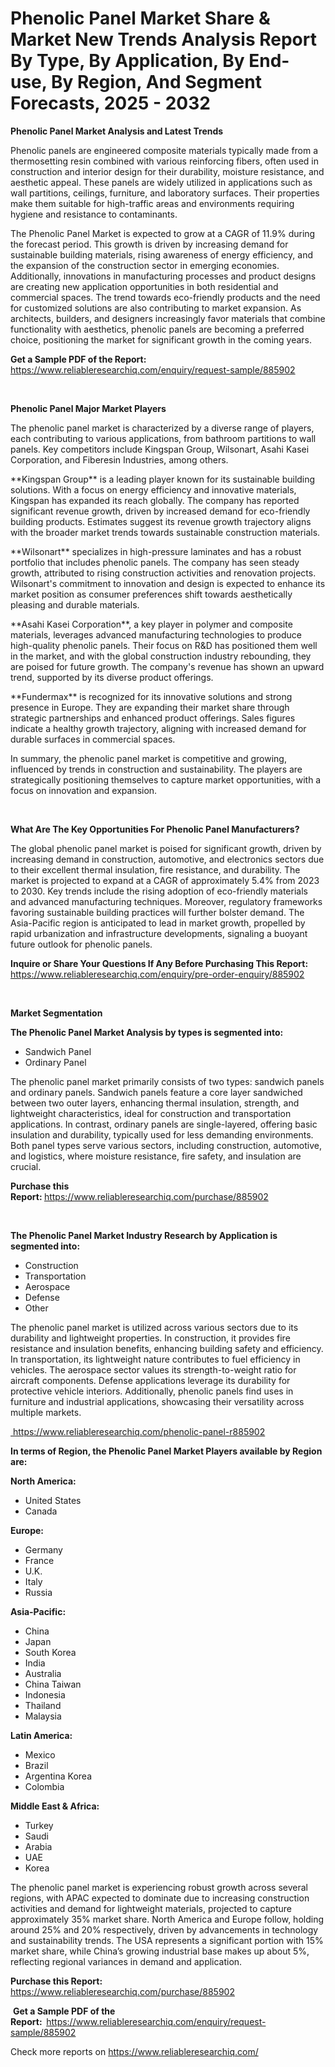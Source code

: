 <p><h1>Phenolic Panel Market Share & Market New Trends Analysis Report By Type, By Application, By End-use, By Region, And Segment Forecasts, 2025 - 2032</h1></p><p><strong>Phenolic Panel Market Analysis and Latest Trends</strong></p>
<p><p>Phenolic panels are engineered composite materials typically made from a thermosetting resin combined with various reinforcing fibers, often used in construction and interior design for their durability, moisture resistance, and aesthetic appeal. These panels are widely utilized in applications such as wall partitions, ceilings, furniture, and laboratory surfaces. Their properties make them suitable for high-traffic areas and environments requiring hygiene and resistance to contaminants.</p><p>The Phenolic Panel Market is expected to grow at a CAGR of 11.9% during the forecast period. This growth is driven by increasing demand for sustainable building materials, rising awareness of energy efficiency, and the expansion of the construction sector in emerging economies. Additionally, innovations in manufacturing processes and product designs are creating new application opportunities in both residential and commercial spaces. The trend towards eco-friendly products and the need for customized solutions are also contributing to market expansion. As architects, builders, and designers increasingly favor materials that combine functionality with aesthetics, phenolic panels are becoming a preferred choice, positioning the market for significant growth in the coming years.</p></p>
<p><strong>Get a Sample PDF of the Report:&nbsp;</strong> <a href="https://www.reliableresearchiq.com/enquiry/request-sample/885902?utm_campaign=2458&utm_medium=2&utm_source=Github&utm_content=ia&utm_term=01042025&utm_id=phenolic-panel">https://www.reliableresearchiq.com/enquiry/request-sample/885902</a></p>
<p>&nbsp;</p>
<p><strong>Phenolic Panel Major Market Players</strong></p>
<p><p>The phenolic panel market is characterized by a diverse range of players, each contributing to various applications, from bathroom partitions to wall panels. Key competitors include Kingspan Group, Wilsonart, Asahi Kasei Corporation, and Fiberesin Industries, among others.</p><p>**Kingspan Group** is a leading player known for its sustainable building solutions. With a focus on energy efficiency and innovative materials, Kingspan has expanded its reach globally. The company has reported significant revenue growth, driven by increased demand for eco-friendly building products. Estimates suggest its revenue growth trajectory aligns with the broader market trends towards sustainable construction materials.</p><p>**Wilsonart** specializes in high-pressure laminates and has a robust portfolio that includes phenolic panels. The company has seen steady growth, attributed to rising construction activities and renovation projects. Wilsonart's commitment to innovation and design is expected to enhance its market position as consumer preferences shift towards aesthetically pleasing and durable materials.</p><p>**Asahi Kasei Corporation**, a key player in polymer and composite materials, leverages advanced manufacturing technologies to produce high-quality phenolic panels. Their focus on R&D has positioned them well in the market, and with the global construction industry rebounding, they are poised for future growth. The company's revenue has shown an upward trend, supported by its diverse product offerings.</p><p>**Fundermax** is recognized for its innovative solutions and strong presence in Europe. They are expanding their market share through strategic partnerships and enhanced product offerings. Sales figures indicate a healthy growth trajectory, aligning with increased demand for durable surfaces in commercial spaces.</p><p>In summary, the phenolic panel market is competitive and growing, influenced by trends in construction and sustainability. The players are strategically positioning themselves to capture market opportunities, with a focus on innovation and expansion.</p></p>
<p>&nbsp;</p>
<p><strong>What Are The Key Opportunities For Phenolic Panel Manufacturers?</strong></p>
<p><p>The global phenolic panel market is poised for significant growth, driven by increasing demand in construction, automotive, and electronics sectors due to their excellent thermal insulation, fire resistance, and durability. The market is projected to expand at a CAGR of approximately 5.4% from 2023 to 2030. Key trends include the rising adoption of eco-friendly materials and advanced manufacturing techniques. Moreover, regulatory frameworks favoring sustainable building practices will further bolster demand. The Asia-Pacific region is anticipated to lead in market growth, propelled by rapid urbanization and infrastructure developments, signaling a buoyant future outlook for phenolic panels.</p></p>
<p><strong>Inquire or Share Your Questions If Any Before Purchasing This Report:</strong> <a href="https://www.reliableresearchiq.com/enquiry/pre-order-enquiry/885902?utm_campaign=2458&utm_medium=2&utm_source=Github&utm_content=ia&utm_term=01042025&utm_id=phenolic-panel">https://www.reliableresearchiq.com/enquiry/pre-order-enquiry/885902</a></p>
<p>&nbsp;</p>
<p><strong>Market Segmentation</strong></p>
<p><strong>The Phenolic Panel Market Analysis by types is segmented into:</strong></p>
<p><ul><li>Sandwich Panel</li><li>Ordinary Panel</li></ul></p>
<p><p>The phenolic panel market primarily consists of two types: sandwich panels and ordinary panels. Sandwich panels feature a core layer sandwiched between two outer layers, enhancing thermal insulation, strength, and lightweight characteristics, ideal for construction and transportation applications. In contrast, ordinary panels are single-layered, offering basic insulation and durability, typically used for less demanding environments. Both panel types serve various sectors, including construction, automotive, and logistics, where moisture resistance, fire safety, and insulation are crucial.</p></p>
<p><strong>Purchase this Report:&nbsp;</strong><a href="https://www.reliableresearchiq.com/purchase/885902?utm_campaign=2458&utm_medium=2&utm_source=Github&utm_content=ia&utm_term=01042025&utm_id=phenolic-panel">https://www.reliableresearchiq.com/purchase/885902</a></p>
<p>&nbsp;</p>
<p><strong>The Phenolic Panel Market Industry Research by Application is segmented into:</strong></p>
<p><ul><li>Construction</li><li>Transportation</li><li>Aerospace</li><li>Defense</li><li>Other</li></ul></p>
<p><p>The phenolic panel market is utilized across various sectors due to its durability and lightweight properties. In construction, it provides fire resistance and insulation benefits, enhancing building safety and efficiency. In transportation, its lightweight nature contributes to fuel efficiency in vehicles. The aerospace sector values its strength-to-weight ratio for aircraft components. Defense applications leverage its durability for protective vehicle interiors. Additionally, phenolic panels find uses in furniture and industrial applications, showcasing their versatility across multiple markets.</p></p>
<p><a href="https://www.reliableresearchiq.com/phenolic-panel-r885902?utm_campaign=2458&utm_medium=2&utm_source=Github&utm_content=ia&utm_term=01042025&utm_id=phenolic-panel">&nbsp;https://www.reliableresearchiq.com/phenolic-panel-r885902</a></p>
<p><strong>In terms of Region, the Phenolic Panel Market Players available by Region are:</strong></p>
<p>
    <p> <strong> North America: </strong>
        <ul>
            <li>United States</li>
            <li>Canada</li>
        </ul>
        </p> 
    <p> <strong> Europe: </strong>
        <ul>
            <li>Germany</li>
            <li>France</li>
            <li>U.K.</li>
            <li>Italy</li>
            <li>Russia</li>
        </ul>
        </p> 
    <p> <strong> Asia-Pacific: </strong>
        <ul>
            <li>China</li>
            <li>Japan</li>
            <li>South Korea</li>
            <li>India</li>
            <li>Australia</li>
            <li>China Taiwan</li>
            <li>Indonesia</li>
            <li>Thailand</li>
            <li>Malaysia</li>
        </ul>
        </p> 
    <p> <strong> Latin America: </strong>
        <ul>
            <li>Mexico</li>
            <li>Brazil</li>
            <li>Argentina Korea</li>
            <li>Colombia</li>
        </ul>
        </p> 
    <p> <strong> Middle East & Africa: </strong>
        <ul>
            <li>Turkey</li>
            <li>Saudi</li>
            <li>Arabia</li>
            <li>UAE</li>
            <li>Korea</li>
        </ul>
    </p>
    </p>
<p><p>The phenolic panel market is experiencing robust growth across several regions, with APAC expected to dominate due to increasing construction activities and demand for lightweight materials, projected to capture approximately 35% market share. North America and Europe follow, holding around 25% and 20% respectively, driven by advancements in technology and sustainability trends. The USA represents a significant portion with 15% market share, while China’s growing industrial base makes up about 5%, reflecting regional variances in demand and application.</p></p>
<p><strong>Purchase this Report: </strong><a href="https://www.reliableresearchiq.com/purchase/885902?utm_campaign=2458&utm_medium=2&utm_source=Github&utm_content=ia&utm_term=01042025&utm_id=phenolic-panel">https://www.reliableresearchiq.com/purchase/885902</a></p>
<p>&nbsp;<strong>Get a Sample PDF of the Report:&nbsp;&nbsp;</strong><a href="https://www.reliableresearchiq.com/enquiry/request-sample/885902?utm_campaign=2458&utm_medium=2&utm_source=Github&utm_content=ia&utm_term=01042025&utm_id=phenolic-panel">https://www.reliableresearchiq.com/enquiry/request-sample/885902</a></p>
<p><strong></strong></p>
<p>Check more reports on <a href="https://www.reliableresearchiq.com/?utm_campaign=2458&utm_medium=2&utm_source=Github&utm_content=ia&utm_term=01042025&utm_id=phenolic-panel">https://www.reliableresearchiq.com/</a></p>